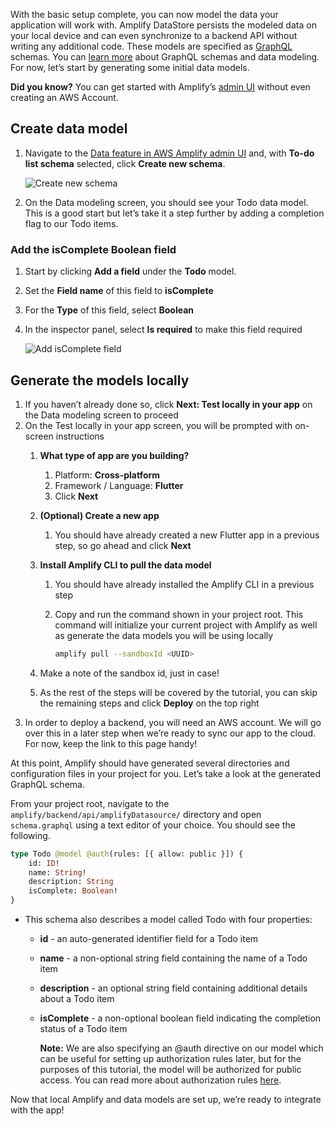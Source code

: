 With the basic setup complete, you can now model the data your application will work with. Amplify DataStore persists the modeled data on your local device and can even synchronize to a backend API without writing any additional code. These models are specified as [GraphQL](http://graphql.org/) schemas. You can [learn more](~/cli/graphql-transformer/overview.md) about GraphQL schemas and data modeling. For now, let’s start by generating some initial data models.

<amplify-callout>

**Did you know?** You can get started with Amplify’s [admin UI](https://sandbox.amplifyapp.com/) without even creating an AWS Account.

</amplify-callout>

## Create data model

1. Navigate to the [Data feature in AWS Amplify admin UI](https://sandbox.amplifyapp.com/start#datastore) and, with **To-do list schema** selected, click **Create new schema**.

    ![Create new schema](~/images/lib/getting-started/flutter/generate-model-admin-ui-create.png)

2. On the Data modeling screen, you should see your Todo data model.  This is a good start but let’s take it a step further by adding a completion flag to our Todo items.

### Add the isComplete Boolean field

1. Start by clicking **Add a field** under the **Todo** model.
2. Set the **Field name** of this field to **isComplete**
3. For the **Type** of this field, select **Boolean**
4. In the inspector panel, select **Is required** to make this field required

    ![Add isComplete field](~/images/lib/getting-started/flutter/generate-model-admin-ui-isComplete-field.png)

## Generate the models locally

1. If you haven’t already done so, click **Next: Test locally in your app** on the Data modeling screen to proceed
2. On the Test locally in your app screen, you will be prompted with on-screen instructions
    1. **What type of app are you building?**
        1. Platform: **Cross-platform**
        2. Framework / Language: **Flutter**
        3. Click **Next**
    2. **(Optional) Create a new app**
        1. You should have already created a new Flutter app in a previous step, so go ahead and click **Next**
    3. **Install Amplify CLI to pull the data model**
        1. You should have already installed the Amplify CLI in a previous step
        2. Copy and run the command shown in your project root. This command will initialize your current project with Amplify as well as generate the data models you will be using locally
            
            ```bash
            amplify pull --sandboxId <UUID>
            ```
            
    4. Make a note of the sandbox id, just in case!
    5. As the rest of the steps will be covered by the tutorial, you can skip the remaining steps and click **Deploy** on the top right
3. In order to deploy a backend, you will need an AWS account. We will go over this in a later step when we’re ready to sync our app to the cloud. For now, keep the link to this page handy!

At this point, Amplify should have generated several directories and configuration files in your project for you. Let’s take a look at the generated GraphQL schema.

From your project root, navigate to the `amplify/backend/api/amplifyDatasource/` directory and open `schema.graphql` using a text editor of your choice. You should see the following.

```graphql
type Todo @model @auth(rules: [{ allow: public }]) {
    id: ID!
    name: String!
    description: String
    isComplete: Boolean!
}
```

- This schema also describes a model called Todo with four properties:
    - **id** - an auto-generated identifier field for a Todo item
    - **name** - a non-optional string field containing the name of a Todo item
    - **description** - an optional string field containing additional details about a Todo item
    - **isComplete** - a non-optional boolean field indicating the completion status of a Todo item

        <amplify-callout>

        **Note:** We are also specifying an @auth directive on our model which can be useful for setting up authorization rules later, but for the purposes of this tutorial, the model will be authorized for public access. You can read more about authorization rules [here](https://docs.amplify.aws/lib/datastore/setup-auth-rules/q/platform/flutter).

        </amplify-callout>

Now that local Amplify and data models are set up, we’re ready to integrate with the app!
